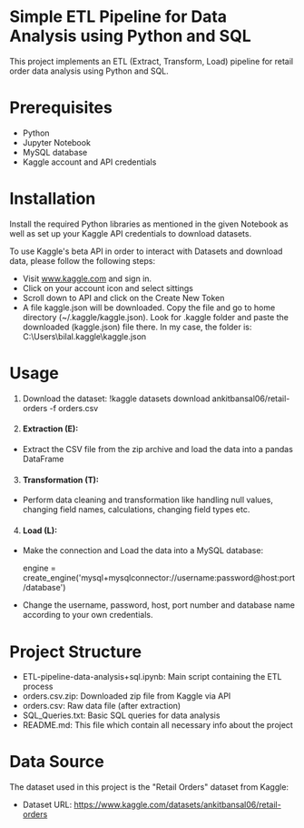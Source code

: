 
# Simple ETL Pipeline for Data Analysis using Python and SQL

This project implements an ETL (Extract, Transform, Load) pipeline for retail order data analysis using Python and SQL.

# Prerequisites
- Python
- Jupyter Notebook
- MySQL database
- Kaggle account and API credentials

# Installation
Install the required Python libraries as mentioned in the given Notebook as well as set up your Kaggle API credentials to download datasets.

To use Kaggle's beta API in order to interact with Datasets and download data, please follow the following steps:
 - Visit www.kaggle.com and sign in.
- Click on your account icon and select sittings
- Scroll down to API and click on the Create New Token
- A file kaggle.json will be downloaded. Copy the file and go to home directory (~/.kaggle/kaggle.json). Look for .kaggle folder and paste the downloaded (kaggle.json) file there.
In my case, the folder is: C:\Users\bilal\.kaggle\kaggle.json

# Usage
 1. Download the dataset: !kaggle datasets download ankitbansal06/retail-orders -f orders.csv
 2. #### Extraction (E): 
 - Extract the CSV file from the zip archive and load the data into a pandas DataFrame 
3. #### Transformation (T): 
- Perform data cleaning and transformation like handling null values, changing field names, calculations, changing field types etc.
4. #### Load (L):
- Make the connection and Load the data into a MySQL database:

    engine = create_engine('mysql+mysqlconnector://username:password@host:port/database')
-  Change the username, password, host, port number and database name according to your own credentials.

# Project Structure
- ETL-pipeline-data-analysis+sql.ipynb: Main script containing the ETL process
- orders.csv.zip: Downloaded zip file from Kaggle via API
- orders.csv: Raw data file (after extraction)
- SQL_Queries.txt: Basic SQL queries for data analysis
- README.md: This file which contain all necessary info about the project

# Data Source
The dataset used in this project is the "Retail Orders" dataset from Kaggle:
- Dataset URL: https://www.kaggle.com/datasets/ankitbansal06/retail-orders
